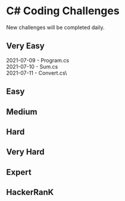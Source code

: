 # C# Coding Challenges

New challenges will be completed daily.

## Very Easy

2021-07-09 - Program.cs\
2021-07-10 - Sum.cs\
2021-07-11 - Convert.cs\

## Easy

## Medium

## Hard

## Very Hard

## Expert

## HackerRanK
